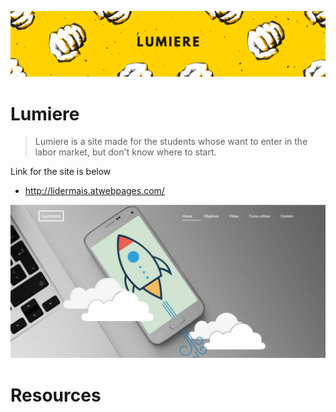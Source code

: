![Lumiere](https://github.com/LivHelen12/Lumiere/blob/master/Lumiere.png)

# Lumiere
> Lumiere is a site made for the students whose want to enter in the labor market, but don't know where to start.

Link for the site is below
- http://lidermais.atwebpages.com/


![Imagem Home](https://github.com/LivHelen12/Lumiere/blob/master/img/home.png)

# Resources 
